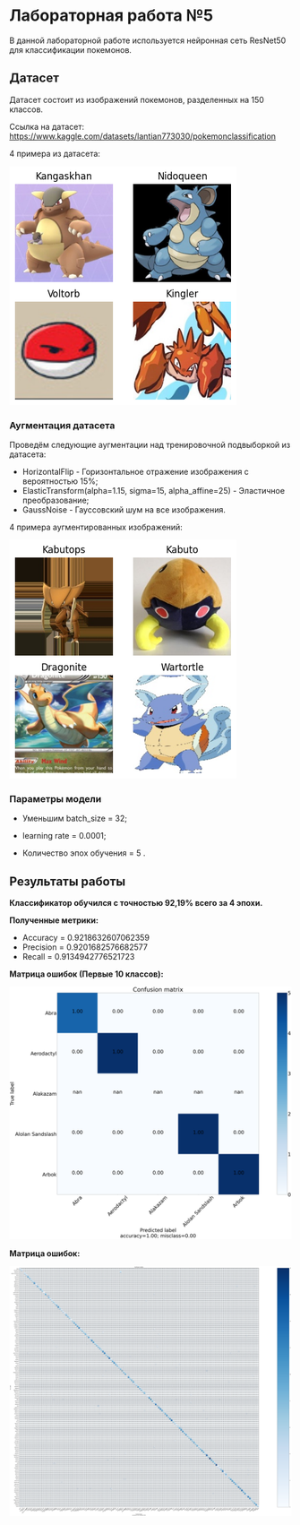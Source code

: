 # Лабораторная работа №5

В данной лабораторной работе используется нейронная сеть ResNet50 для классификации покемонов.

## Датасет

Датасет состоит из изображений покемонов, разделенных на 150 классов.

Ссылка на датасет: https://www.kaggle.com/datasets/lantian773030/pokemonclassification

4 примера из датасета:

![dataset_preview](/test_preview.png)

### Аугментация датасета

Проведём следующие аугментации над тренировочной подвыборкой из датасета:

- HorizontalFlip - Горизонтальное отражение изображения с вероятностью 15%;
- ElasticTransform(alpha=1.15, sigma=15, alpha_affine=25) - Эластичное преобразование;
- GaussNoise - Гауссовский шум на все изображения.

4 примера аугментированных изображений:

![dataset_preview](/Augmented_preview.png)

### Параметры модели

- Уменьшим batch_size = 32;

- learning rate = 0.0001;

- Количество эпох обучения = 5 .

## Результаты работы

**Классификатор обучился с точностью 92,19% всего за 4 эпохи.**

**Полученные метрики:**

- Accuracy = 0.9218632607062359 
- Precision = 0.9201682576682577 
- Recall = 0.9134942776521723

**Матрица ошибок (Первые 10 классов):**

![dataset_preview](/confusion_10.png)

**Матрица ошибок:**

![dataset_preview](/full_confusion.png)
